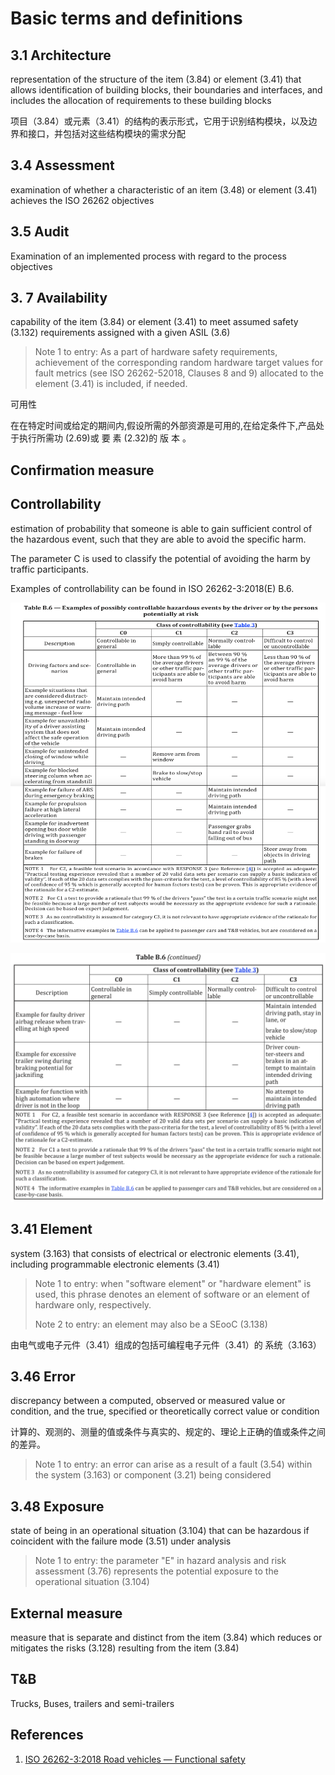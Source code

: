 # Basic terms and definitions

## 3.1 Architecture

representation of the structure of the item \(3.84\) or element \(3.41\) that allows identification of building blocks, their boundaries and interfaces, and includes the allocation of requirements to these building blocks 

项目（3.84）或元素（3.41）的结构的表示形式，它用于识别结构模块，以及边界和接口，并包括对这些结构模块的需求分配

## 3.4 Assessment

examination of whether a characteristic of an item \(3.48\) or element \(3.41\) achieves the ISO 26262 objectives

## 3.5 Audit

Examination of an implemented process with regard to the process objectives

## 3. 7 Availability

capability of the item \(3.84\) or element \(3.41\) to meet assumed safety \(3.132\) requirements assigned with a given ASIL \(3.6\)

> Note 1 to entry: As a part of hardware safety requirements, achievement of the corresponding random hardware target values for fault metrics \(see ISO 26262-52018, Clauses 8 and 9\) allocated to the element \(3.41\) is included, if needed.

可用性

在在特定时间或给定的期间内,假设所需的外部资源是可用的,在给定条件下,产品处于执行所需功 \(2.69\)或 要 素 \(2.32\)的 版 本 。

## Confirmation measure

## Controllability

estimation of probability that someone is able to gain sufficient control of the hazardous event, such that they are able to avoid the specific harm.

The parameter C is used to classify the potential of avoiding the harm by traffic participants.

Examples of controllability can be found in ISO 26262-3:2018\(E\) B.6.

![](../.gitbook/assets/picture1.png)

![](../.gitbook/assets/c2.png)



## 3.41 Element

system \(3.163\) that consists of electrical or electronic elements \(3.41\),  including programmable electronic elements \(3.41\)

> Note 1 to entry:  when "software element" or "hardware element" is used, this phrase denotes an element of software or an element of hardware only, respectively.
>
> Note 2 to entry: an element may also be a SEooC \(3.138\)

由电气或电子元件（3.41）组成的包括可编程电子元件（3.41）的 系统（3.163）

## 3.46 Error

discrepancy between a computed, observed or measured value or condition, and the true, specified or theoretically correct value or condition

计算的、观测的、测量的值或条件与真实的、规定的、理论上正确的值或条件之间的差异。

> Note 1 to entry: an error can arise as a result of a fault \(3.54\) within the system \(3.163\) or component \(3.21\) being considered

## 3.48 Exposure

state of being in an operational situation \(3.104\) that can be hazardous if coincident with the failure mode \(3.51\) under analysis

> Note 1 to entry: the parameter "E" in hazard analysis and risk assessment \(3.76\) represents the potential exposure to the operational situation \(3.104\)

## External measure

measure that is separate and distinct from the item \(3.84\) which reduces or mitigates the risks \(3.128\) resulting from the item \(3.84\)

## T&B

Trucks, Buses, trailers and semi-trailers

## References

1. [ISO 26262-3:2018 Road vehicles — Functional safety ](https://www.iso.org/standard/68383.html)


